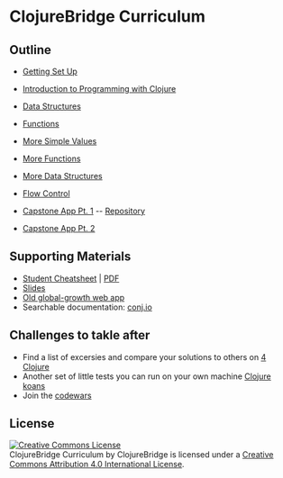 ClojureBridge Curriculum
========================

Outline
-------
* [Getting Set Up](outline/setup.md)
* [Introduction to Programming with Clojure](outline/intro.md)
* [Data Structures](outline/data_structures.md)
* [Functions](outline/functions.md)
* [More Simple Values](outline/simple_values2.md)
* [More Functions](outline/functions2.md)
* [More Data Structures](outline/data_structures2.md)
* [Flow Control](outline/flow_control.md)

* [Capstone App Pt. 1](https://github.com/ClojureBridge/drawing/blob/master/curriculum/first-program.md)  -- [Repository](https://github.com/ClojureBridge/drawing/blob/master/README.md)
* [Capstone App Pt. 2](https://github.com/ClojureBridge/drawing/blob/master/curriculum/create-something.md)




Supporting Materials
--------------------
* [Student Cheatsheet](outline/cheatsheet.md) | [PDF](ClojureBridgeCheatsheet-v1.pdf)
* [Slides](http://clojurebridgelondon.github.io/curriculum/)
* [Old global-growth web app](https://github.com/ClojureBridge/global-growth/blob/master/README.md)
* Searchable documentation: [conj.io](http://conj.io/)

Challenges to takle after
-------------------------
* Find a list of excersies and compare your solutions to others on [4 Clojure](http://www.4clojure.com/)
* Another set of little tests you can run on your own machine [Clojure koans](http://clojurekoans.com/)
* Join the [codewars](http://www.codewars.com/)

License
-------
<a rel="license" href="http://creativecommons.org/licenses/by/4.0/deed.en_US"><img alt="Creative Commons License" style="border-width:0" src="http://i.creativecommons.org/l/by/4.0/88x31.png" /></a><br /><span xmlns:dct="http://purl.org/dc/terms/" href="http://purl.org/dc/dcmitype/Text" property="dct:title" rel="dct:type">ClojureBridge Curriculum</span> by <span xmlns:cc="http://creativecommons.org/ns#" property="cc:attributionName">ClojureBridge</span> is licensed under a <a rel="license" href="http://creativecommons.org/licenses/by/4.0/deed.en_US">Creative Commons Attribution 4.0 International License</a>.
